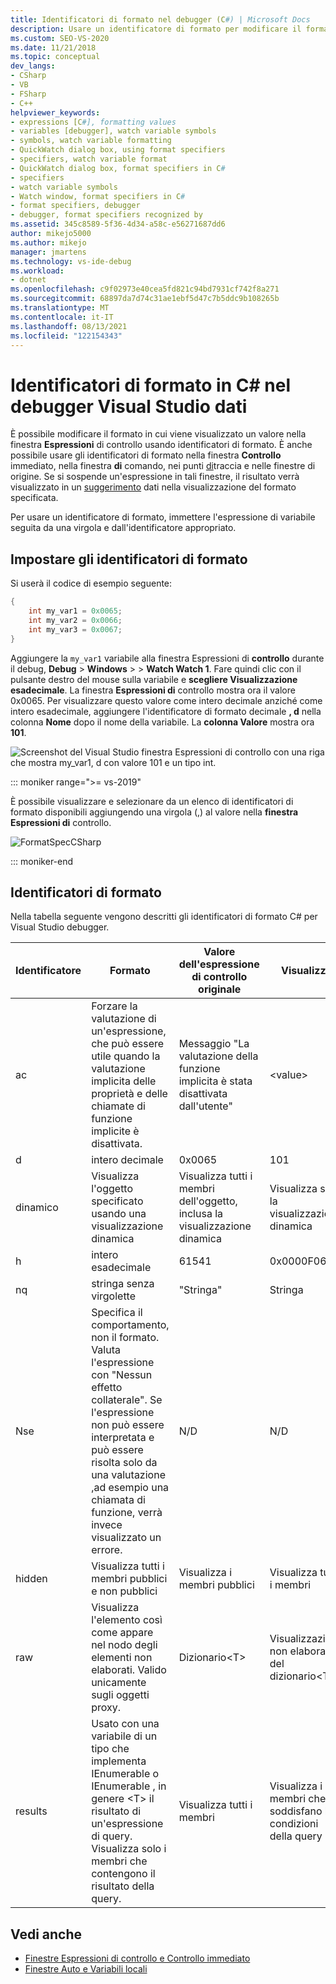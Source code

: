 ```yaml
---
title: Identificatori di formato nel debugger (C#) | Microsoft Docs
description: Usare un identificatore di formato per modificare il formato in cui viene visualizzato un valore nel finestra Espressioni di controllo. Questo articolo fornisce i dettagli sull'utilizzo.
ms.custom: SEO-VS-2020
ms.date: 11/21/2018
ms.topic: conceptual
dev_langs:
- CSharp
- VB
- FSharp
- C++
helpviewer_keywords:
- expressions [C#], formatting values
- variables [debugger], watch variable symbols
- symbols, watch variable formatting
- QuickWatch dialog box, using format specifiers
- specifiers, watch variable format
- QuickWatch dialog box, format specifiers in C#
- specifiers
- watch variable symbols
- Watch window, format specifiers in C#
- format specifiers, debugger
- debugger, format specifiers recognized by
ms.assetid: 345c8589-5f36-4d34-a58c-e56271687dd6
author: mikejo5000
ms.author: mikejo
manager: jmartens
ms.technology: vs-ide-debug
ms.workload:
- dotnet
ms.openlocfilehash: c9f02973e40cea5fd821c94bd7931cf742f8a271
ms.sourcegitcommit: 68897da7d74c31ae1ebf5d47c7b5ddc9b108265b
ms.translationtype: MT
ms.contentlocale: it-IT
ms.lasthandoff: 08/13/2021
ms.locfileid: "122154343"
---
```

# <a name="format-specifiers-in-c-in-the-visual-studio-debugger"></a>Identificatori di formato in C# nel debugger Visual Studio dati
È possibile modificare il formato in cui viene visualizzato un valore nella finestra **Espressioni** di controllo usando identificatori di formato. È anche possibile usare gli identificatori di formato nella finestra **Controllo** immediato, nella finestra **di** comando, nei punti [di](../debugger/using-breakpoints.md#BKMK_Print_to_the_Output_window_with_tracepoints)traccia e nelle finestre di origine. Se si sospende un'espressione in tali finestre, il risultato verrà visualizzato in un  [suggerimento](../debugger/view-data-values-in-data-tips-in-the-code-editor.md) dati nella visualizzazione del formato specificata.

Per usare un identificatore di formato, immettere l'espressione di variabile seguita da una virgola e dall'identificatore appropriato.

## <a name="set-format-specifiers"></a>Impostare gli identificatori di formato
Si userà il codice di esempio seguente:

```csharp
{
    int my_var1 = 0x0065;
    int my_var2 = 0x0066;
    int my_var3 = 0x0067;
}
```

Aggiungere la `my_var1` variabile alla finestra Espressioni di **controllo** durante il debug, **Debug**  >  **Windows**  >    >  **Watch Watch 1**. Fare quindi clic con il pulsante destro del mouse sulla variabile e **scegliere Visualizzazione esadecimale**. La finestra **Espressioni di** controllo mostra ora il valore 0x0065. Per visualizzare questo valore come intero decimale anziché come intero esadecimale, aggiungere l'identificatore di formato decimale **, d** nella colonna **Nome** dopo il nome della variabile. La **colonna Valore** mostra ora **101**.

![Screenshot del Visual Studio finestra Espressioni di controllo con una riga che mostra my_var1, d con valore 101 e un tipo int.](../debugger/media/watchformatcsharp.png)

::: moniker range=">= vs-2019" 

È possibile visualizzare e selezionare da un elenco di identificatori di formato disponibili aggiungendo una virgola (,) al valore nella **finestra Espressioni di** controllo. 

![FormatSpecCSharp](../debugger/media/vs-2019/format-specs-csharp.png "FormatSpecCSharp")

::: moniker-end

## <a name="format-specifiers"></a>Identificatori di formato
Nella tabella seguente vengono descritti gli identificatori di formato C# per Visual Studio debugger.

|Identificatore|Formato|Valore dell'espressione di controllo originale|Visualizza|
|---------------|------------|--------------------------|--------------|
|ac|Forzare la valutazione di un'espressione, che può essere utile quando la valutazione implicita delle proprietà e delle chiamate di funzione implicite è disattivata.|Messaggio "La valutazione della funzione implicita è stata disattivata dall'utente"|\<value>|
|d|intero decimale|0x0065|101|
|dinamico|Visualizza l'oggetto specificato usando una visualizzazione dinamica|Visualizza tutti i membri dell'oggetto, inclusa la visualizzazione dinamica|Visualizza solo la visualizzazione dinamica|
|h|intero esadecimale|61541|0x0000F065|
|nq|stringa senza virgolette|"Stringa"|Stringa|
|Nse|Specifica il comportamento, non il formato. Valuta l'espressione con "Nessun effetto collaterale". Se l'espressione non può essere interpretata e può essere risolta solo da una valutazione ,ad esempio una chiamata di funzione, verrà invece visualizzato un errore.|N/D|N/D|
|hidden|Visualizza tutti i membri pubblici e non pubblici|Visualizza i membri pubblici|Visualizza tutti i membri|
|raw|Visualizza l'elemento così come appare nel nodo degli elementi non elaborati. Valido unicamente sugli oggetti proxy.|Dizionario\<T>|Visualizzazione non elaborata del dizionario\<T>|
|results|Usato con una variabile di un tipo che implementa IEnumerable o IEnumerable , in genere \<T> il risultato di un'espressione di query. Visualizza solo i membri che contengono il risultato della query.|Visualizza tutti i membri|Visualizza i membri che soddisfano le condizioni della query|

## <a name="see-also"></a>Vedi anche
- [Finestre Espressioni di controllo e Controllo immediato](../debugger/watch-and-quickwatch-windows.md)
- [Finestre Auto e Variabili locali](../debugger/autos-and-locals-windows.md)
